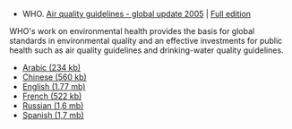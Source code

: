 
* WHO. [Air quality guidelines - global update 2005](https://www.who.int/phe/health_topics/outdoorair/outdoorair_aqg/en/) | [Full edition](http://www.euro.who.int/en/what-we-publish/abstracts/air-quality-guidelines.-global-update-2005.-particulate-matter,-ozone,-nitrogen-dioxide-and-sulfur-dioxide)

WHO's work on environmental health provides the basis for global standards in environmental quality and an effective investments for public health such as air quality guidelines and drinking-water quality guidelines.

* [Arabic (234 kb)](http://whqlibdoc.who.int/hq/2006/WHO_SDE_PHE_OEH_06.02_ara.pdf?ua=1)
* [Chinese (560 kb)](http://whqlibdoc.who.int/hq/2006/WHO_SDE_PHE_OEH_06.02_chi.pdf?ua=1)
* [English (1.77 mb)](http://whqlibdoc.who.int/hq/2006/WHO_SDE_PHE_OEH_06.02_eng.pdf?ua=1)
* [French (522 kb)](http://whqlibdoc.who.int/hq/2006/WHO_SDE_PHE_OEH_06.02_fre.pdf?ua=1)
* [Russian (1,6 mb)](http://whqlibdoc.who.int/hq/2006/WHO_SDE_PHE_OEH_06.02_rus.pdf?ua=1)
* [Spanish (1,7 mb)](http://whqlibdoc.who.int/hq/2006/WHO_SDE_PHE_OEH_06.02_spa.pdf?ua=1)
